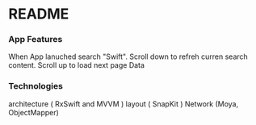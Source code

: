 #  README

### App Features

When App lanuched search "Swift". 
Scroll down to refreh curren search content.
Scroll up to load next page Data

### Technologies

architecture ( RxSwift and MVVM )
layout ( SnapKit )
Network (Moya, ObjectMapper)


